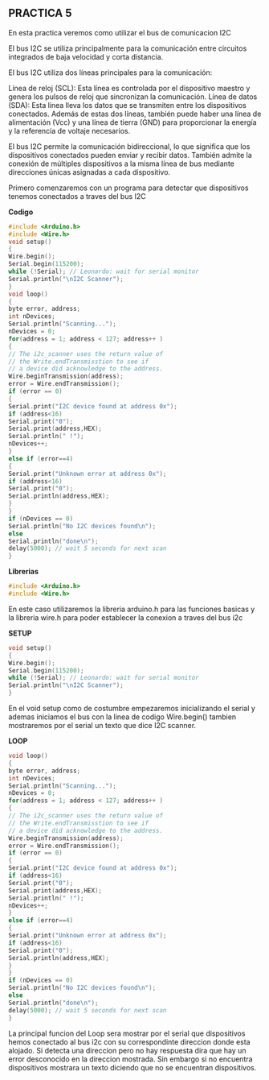 ## PRACTICA 5

En esta practica veremos como utilizar el bus de comunicacion I2C

El bus I2C se utiliza principalmente para la comunicación entre circuitos integrados de baja velocidad y corta distancia.

El bus I2C utiliza dos líneas principales para la comunicación:

Línea de reloj (SCL): Esta línea es controlada por el dispositivo maestro y genera los pulsos de reloj que sincronizan la comunicación.
Línea de datos (SDA): Esta línea lleva los datos que se transmiten entre los dispositivos conectados.
Además de estas dos líneas, también puede haber una línea de alimentación (Vcc) y una línea de tierra (GND) para proporcionar la energía y la referencia de voltaje necesarios.

El bus I2C permite la comunicación bidireccional, lo que significa que los dispositivos conectados pueden enviar y recibir datos. También admite la conexión de múltiples dispositivos a la misma línea de bus mediante direcciones únicas asignadas a cada dispositivo.

Primero comenzaremos con un programa para detectar que dispositivos tenemos conectados a traves del bus I2C 

**Codigo**

```cpp
#include <Arduino.h>
#include <Wire.h>
void setup()
{
Wire.begin();
Serial.begin(115200);
while (!Serial); // Leonardo: wait for serial monitor
Serial.println("\nI2C Scanner");
}
void loop()
{
byte error, address;
int nDevices;
Serial.println("Scanning...");
nDevices = 0;
for(address = 1; address < 127; address++ )
{
// The i2c_scanner uses the return value of
// the Write.endTransmisstion to see if
// a device did acknowledge to the address.
Wire.beginTransmission(address);
error = Wire.endTransmission();
if (error == 0)
{
Serial.print("I2C device found at address 0x");
if (address<16)
Serial.print("0");
Serial.print(address,HEX);
Serial.println(" !");
nDevices++;
}
else if (error==4)
{
Serial.print("Unknown error at address 0x");
if (address<16)
Serial.print("0");
Serial.println(address,HEX);
}
}
if (nDevices == 0)
Serial.println("No I2C devices found\n");
else
Serial.println("done\n");
delay(5000); // wait 5 seconds for next scan
}
```

**Librerias**
```cpp
#include <Arduino.h>
#include <Wire.h>
```
En este caso utilizaremos la libreria arduino.h para las funciones basicas y la libreria wire.h para poder establecer la conexion  a traves del bus i2c

**SETUP**

```cpp
void setup()
{
Wire.begin();
Serial.begin(115200);
while (!Serial); // Leonardo: wait for serial monitor
Serial.println("\nI2C Scanner");
}
```

En el void setup como de costumbre empezaremos inicializando el serial y ademas iniciamos el bus con la linea de codigo Wire.begin() tambien mostraremos por el serial un texto que dice I2C scanner.

**LOOP**
```cpp
void loop()
{
byte error, address;
int nDevices;
Serial.println("Scanning...");
nDevices = 0;
for(address = 1; address < 127; address++ )
{
// The i2c_scanner uses the return value of
// the Write.endTransmisstion to see if
// a device did acknowledge to the address.
Wire.beginTransmission(address);
error = Wire.endTransmission();
if (error == 0)
{
Serial.print("I2C device found at address 0x");
if (address<16)
Serial.print("0");
Serial.print(address,HEX);
Serial.println(" !");
nDevices++;
}
else if (error==4)
{
Serial.print("Unknown error at address 0x");
if (address<16)
Serial.print("0");
Serial.println(address,HEX);
}
}
if (nDevices == 0)
Serial.println("No I2C devices found\n");
else
Serial.println("done\n");
delay(5000); // wait 5 seconds for next scan
}
```
La principal funcion del Loop sera mostrar por el serial que dispositivos hemos conectado al bus i2c con su correspondinte direccion donde esta alojado.
Si detecta una direccion pero no hay respuesta dira que hay un error desconocido en la direccion mostrada.
Sin embargo si no encuentra dispositivos mostrara un texto diciendo que no se encuentran dispositivos.